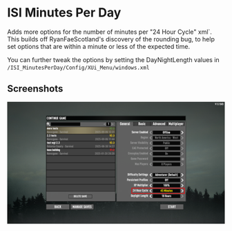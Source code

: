 # ISI Minutes Per Day

Adds more options for the number of minutes per "24 Hour Cycle" xml`.
This builds off RyanFaeScotland's discovery of the rounding bug, to help set options that are within a minute or less of the expected time.

You can further tweak the options by setting the DayNightLength values in `/ISI_MinutesPerDay/Config/XUi_Menu/windows.xml`

## Screenshots

![24 Hour Cycle](images/24-hour-cycle.png)
